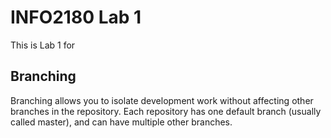 # INFO2180 Lab 1
This is Lab 1 for <Akeelia Phillibert>

## Branching
Branching allows you to isolate development work without 
affecting other branches in the repository. Each repository 
has one default branch (usually called master), and can have 
multiple other branches.